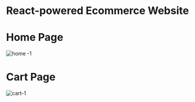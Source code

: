 # React-powered Ecommerce Website

# Home Page

![home -1](https://github.com/1Rushikesh-Deshmukh/Ecommerce-Website/assets/104555441/45baaeec-e434-43a6-bb66-06aa4e223c54)

# Cart Page

![cart-1](https://github.com/1Rushikesh-Deshmukh/Ecommerce-Website/assets/104555441/7de928cc-519b-4925-9bc0-5a393f8c9d78)
